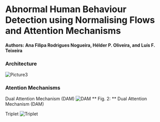 # Abnormal Human Behaviour Detection using Normalising Flows and Attention Mechanisms
#### Authors: Ana Filipa Rodrigues Nogueira, Hélder P. Oliveira, and Luís F. Teixeira

### Architecture
![Picture3](https://github.com/user-attachments/assets/e8d29349-a598-4603-b547-b33ef83814fc "Overview of the whole model pipeline (Image adapted from [1])")


### Atention Mechanisms
Dual Attention Mechanism (DAM)
![DAM](https://github.com/user-attachments/assets/9b0cbc05-c967-4c19-be6d-38d00b0292a6 "Dual Attention Mechanism (DAM)")
** Fig. 2: ** Dual Attention Mechanism (DAM)

Triplet
![Triplet](https://github.com/user-attachments/assets/14bc8abf-6ccc-4d2c-b0f7-121ea660e066 "Triplet")
